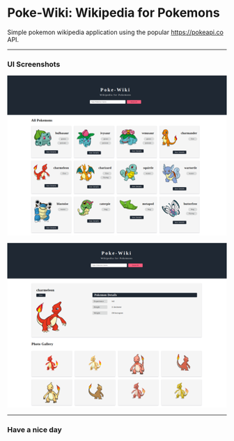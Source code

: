 # Poke-Wiki: Wikipedia for Pokemons

Simple pokemon wikipedia application using the popular https://pokeapi.co API.

---

### UI Screenshots

![Landing Page](./other/landing-page.png)

![Pokemon Details](./other/details-page.png)

---

### Have a nice day
